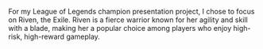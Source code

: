 For my League of Legends champion presentation project, I chose to focus on Riven, the Exile. Riven is a fierce warrior known for her agility and skill with a blade, making her a popular choice among players who enjoy high-risk, high-reward gameplay.
